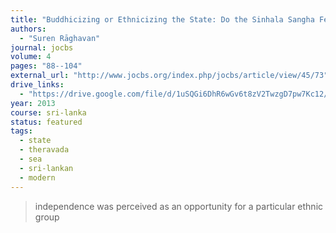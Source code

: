 ```yaml
---
title: "Buddhicizing or Ethnicizing the State: Do the Sinhala Sangha Fear Muslims in Sri Lanka?"
authors:
  - "Suren Rāghavan"
journal: jocbs
volume: 4
pages: "88--104"
external_url: "http://www.jocbs.org/index.php/jocbs/article/view/45/73"
drive_links:
  - "https://drive.google.com/file/d/1uSQGi6DhR6wGv6t8zV2TwzgD7pw7Kc12/view?usp=drivesdk"
year: 2013
course: sri-lanka
status: featured
tags:
  - state
  - theravada
  - sea
  - sri-lankan
  - modern
---
```


> independence was perceived as an opportunity for a particular ethnic group
